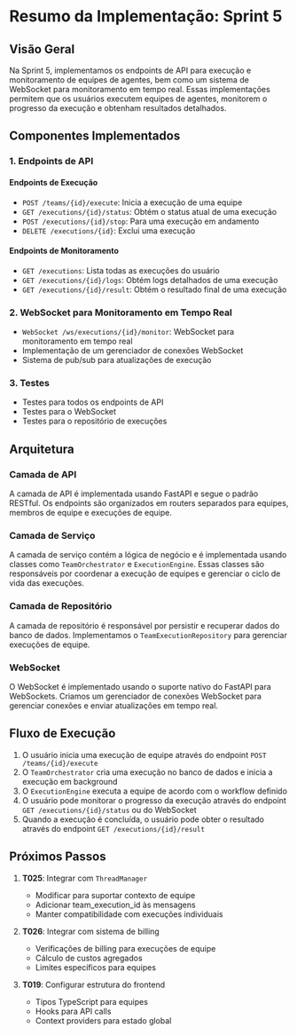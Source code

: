 # Resumo da Implementação: Sprint 5

## Visão Geral

Na Sprint 5, implementamos os endpoints de API para execução e monitoramento de equipes de agentes, bem como um sistema de WebSocket para monitoramento em tempo real. Essas implementações permitem que os usuários executem equipes de agentes, monitorem o progresso da execução e obtenham resultados detalhados.

## Componentes Implementados

### 1. Endpoints de API

#### Endpoints de Execução
- `POST /teams/{id}/execute`: Inicia a execução de uma equipe
- `GET /executions/{id}/status`: Obtém o status atual de uma execução
- `POST /executions/{id}/stop`: Para uma execução em andamento
- `DELETE /executions/{id}`: Exclui uma execução

#### Endpoints de Monitoramento
- `GET /executions`: Lista todas as execuções do usuário
- `GET /executions/{id}/logs`: Obtém logs detalhados de uma execução
- `GET /executions/{id}/result`: Obtém o resultado final de uma execução

### 2. WebSocket para Monitoramento em Tempo Real

- `WebSocket /ws/executions/{id}/monitor`: WebSocket para monitoramento em tempo real
- Implementação de um gerenciador de conexões WebSocket
- Sistema de pub/sub para atualizações de execução

### 3. Testes

- Testes para todos os endpoints de API
- Testes para o WebSocket
- Testes para o repositório de execuções

## Arquitetura

### Camada de API

A camada de API é implementada usando FastAPI e segue o padrão RESTful. Os endpoints são organizados em routers separados para equipes, membros de equipe e execuções de equipe.

### Camada de Serviço

A camada de serviço contém a lógica de negócio e é implementada usando classes como `TeamOrchestrator` e `ExecutionEngine`. Essas classes são responsáveis por coordenar a execução de equipes e gerenciar o ciclo de vida das execuções.

### Camada de Repositório

A camada de repositório é responsável por persistir e recuperar dados do banco de dados. Implementamos o `TeamExecutionRepository` para gerenciar execuções de equipe.

### WebSocket

O WebSocket é implementado usando o suporte nativo do FastAPI para WebSockets. Criamos um gerenciador de conexões WebSocket para gerenciar conexões e enviar atualizações em tempo real.

## Fluxo de Execução

1. O usuário inicia uma execução de equipe através do endpoint `POST /teams/{id}/execute`
2. O `TeamOrchestrator` cria uma execução no banco de dados e inicia a execução em background
3. O `ExecutionEngine` executa a equipe de acordo com o workflow definido
4. O usuário pode monitorar o progresso da execução através do endpoint `GET /executions/{id}/status` ou do WebSocket
5. Quando a execução é concluída, o usuário pode obter o resultado através do endpoint `GET /executions/{id}/result`

## Próximos Passos

1. **T025**: Integrar com `ThreadManager`
   - Modificar para suportar contexto de equipe
   - Adicionar team_execution_id às mensagens
   - Manter compatibilidade com execuções individuais

2. **T026**: Integrar com sistema de billing
   - Verificações de billing para execuções de equipe
   - Cálculo de custos agregados
   - Limites específicos para equipes

3. **T019**: Configurar estrutura do frontend
   - Tipos TypeScript para equipes
   - Hooks para API calls
   - Context providers para estado global